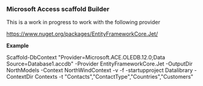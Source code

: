 ﻿### Microsoft Access scaffold Builder

This is a work in progress to work with the following provider

https://www.nuget.org/packages/EntityFrameworkCore.Jet/

**Example**

Scaffold-DbContext "Provider=Microsoft.ACE.OLEDB.12.0;Data Source=Database1.accdb" -Provider EntityFrameworkCore.Jet -OutputDir NorthModels -Context NorthWindContext  -v -f  -startupproject Datalibrary -ContextDir Contexts -t "Contacts","ContactType","Countries","Customers"
